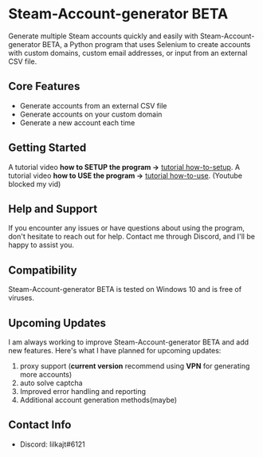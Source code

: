 # Steam-Account-generator BETA
Generate multiple Steam accounts quickly and easily with Steam-Account-generator BETA, a Python program that uses Selenium to create accounts with custom domains, custom email addresses, or input from an external CSV file.

## Core Features
* Generate accounts from an external CSV file
* Generate accounts on your custom domain
* Generate a new account each time

## Getting Started
A tutorial video **how to SETUP the program ->** [tutorial how-to-setup](https://youtu.be/RW3VNQ9cuac).
A tutorial video **how to USE the program ->** [tutorial how-to-use](https://mega.nz/file/WWBF3Sob#udu8CpuSbCAKX4OvOxgaJHnIBFFWUTmE29yQjvYWXaQ). (Youtube blocked my vid)

## Help and Support
If you encounter any issues or have questions about using the program, don't hesitate to reach out for help. Contact me through Discord, and I'll be happy to assist you.

## Compatibility
Steam-Account-generator BETA is tested on Windows 10 and is free of viruses.

## Upcoming Updates
I am always working to improve Steam-Account-generator BETA and add new features. Here's what I have planned for upcoming updates:

1. proxy support (**current version** recommend using **VPN** for generating more accounts)
2. auto solve captcha
3. Improved error handling and reporting
4. Additional account generation methods(maybe)

## Contact Info
* Discord: lilkajt#6121